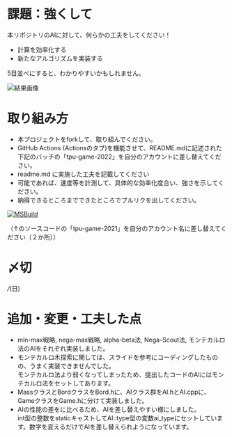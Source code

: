 # 課題：強くして
本リポジトリのAIに対して、何らかの工夫をしてください！

* 計算を効率化する
* 新たなアルゴリズムを実装する

5目並べにすると、わかりやすいかもしれません。


![結果画像](image.png)

# 取り組み方
* 本プロジェクトをforkして、取り組んでください。
* GitHub Actions (Actionsのタブ)を機能させて、README.mdに記述された下記のバッチの「tpu-game-2022」を自分のアカウントに差し替えてください。
* readme.md に実施した工夫を記載してください
* 可能であれば、速度等を計測して、具体的な効率化度合い、強さを示してください。
* 納得できるところまでできたところでプルリクを出してください。

[![MSBuild](https://github.com/shuhei-M/tick-tack-toe/actions/workflows/msbuild.yml/badge.svg)](https://github.com/shuhei-M/tick-tack-toe/actions/workflows/msbuild.yml)

（↑のソースコードの「tpu-game-2021」を自分のアカウント名に差し替えてください（２か所））

# 〆切
*/*(日)


# 追加・変更・工夫した点
* min-max戦略, nega-max戦略, alpha-beta法, Nega-Scout法, モンテカルロ法のAIをそれぞれ実装しました。
* モンテカルロ木探索に関しては、スライドを参考にコーディングしたものの、うまく実装できませんでした。  
  モンテカルロ法より弱くなってしまったため、提出したコードのAIにはモンテカルロ法をセットしてあります。
* MassクラスとBordクラスをBord.hに、AIクラス群をAI.hとAI.cppに、GameクラスをGame.hに分けて実装しました。
* AIの性能の差をに比べるため、AIを差し替えやすい様にしました。  
  int型の整数をstaticキャストしてAI::type型の変数ai_typeにセットしています。数字を変えるだけでAIを差し替えられようになっています。
